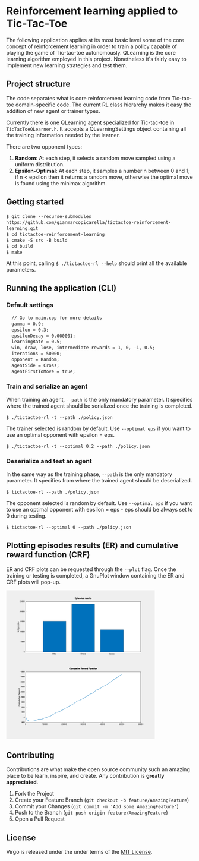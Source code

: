 # Reinforcement learning applied to Tic-Tac-Toe
The following application applies at its most basic level some of the core concept of reinforcement learning in order to train a policy capable of playing the game of Tic-tac-toe autonomously. QLearning is the core learning algorithm employed in this project. Nonetheless it's fairly easy to implement new learning strategies and test them.

## Project structure
The code separates what is core reinforcement learning code from Tic-tac-toe domain-specific code.
The current RL class hierarchy makes it easy the addition of new agent or trainer types.

Currently there is one QLearning agent specialized for Tic-tac-toe in ```TicTacToeQLearner.h```. It accepts a QLearningSettings object containing all the training information needed by the learner.

There are two opponent types:
1. **Random**: At each step, it selects a random move sampled using a uniform distribution.
3. **Epsilon-Optimal**: At each step, it samples a number n between 0 and 1; if n < epsilon then it returns a random move, otherwise the optimal move is found using the minimax algorithm.

## Getting started
```
$ git clone --recurse-submodules https://github.com/gianmarcopicarella/tictactoe-reinforcement-learning.git
$ cd tictactoe-reinforcement-learning
$ cmake -S src -B build
$ cd build
$ make
```
At this point, calling ```$ ./tictactoe-rl --help``` should print all the available parameters.

## Running the application (CLI)
### Default settings
```
  // Go to main.cpp for more details
  gamma = 0.9;
  epsilon = 0.3;
  epsilonDecay = 0.000001;
  learningRate = 0.5;
  win, draw, lose, intermediate rewards = 1, 0, -1, 0.5;
  iterations = 50000;
  opponent = Random;
  agentSide = Cross;
  agentFirstToMove = true;
```

### Train and serialize an agent
When training an agent, ```--path``` is the only mandatory parameter. It specifies where the trained agent should be serialized once the training is completed. 
```
$ ./tictactoe-rl -t --path ./policy.json
```
The trainer selected is random by default. Use ```--optimal eps``` if you want to use an optimal opponent with epsilon = eps.
```
$ ./tictactoe-rl -t --optimal 0.2 --path ./policy.json
```

### Deserialize and test an agent
In the same way as the training phase, ```--path``` is the only mandatory parameter. It specifies from where the trained agent should be deserialized.
```  
$ tictactoe-rl --path ./policy.json
```
The opponent selected is random by default. Use ```--optimal eps``` if you want to use an optimal opponent with epsilon = eps - eps should be always set to 0 during testing.
```
$ tictactoe-rl --optimal 0 --path ./policy.json
```

## Plotting episodes results (ER) and cumulative reward function (CRF)
ER and CRF plots can be requested through the ```--plot``` flag.
Once the training or testing is completed, a GnuPlot window containing the ER and CRF plots will pop-up.

<img src="plot.png" alt="CRF plot" width="400"/>

## Contributing

Contributions are what make the open source community such an amazing place to be learn, inspire, and create. Any contribution is **greatly appreciated**.

1. Fork the Project
2. Create your Feature Branch (`git checkout -b feature/AmazingFeature`)
3. Commit your Changes (`git commit -m 'Add some AmazingFeature'`)
4. Push to the Branch (`git push origin feature/AmazingFeature`)
5. Open a Pull Request

## License
Virgo is released under the under terms of the [MIT License](LICENSE).
